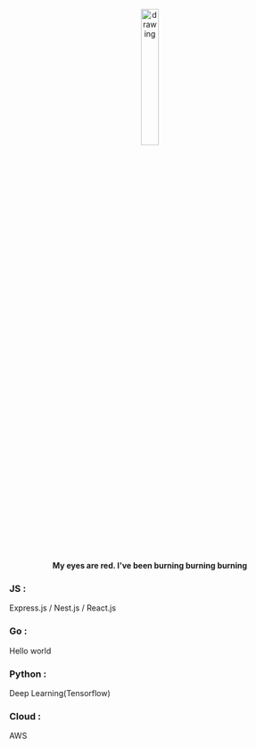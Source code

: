 <p align="center">
  <img src="https://user-images.githubusercontent.com/108582413/207043190-12ae81c4-02b1-4c36-9176-6b5309d06bc1.png" alt="drawing" width="25%"/>
</p>
<p align="center">
  <b align="center"> My eyes are red. I've been burning burning burning </b>
</p>

### JS : ###
Express.js / Nest.js / React.js
### Go : ###
Hello world
### Python : ###
Deep Learning(Tensorflow)
### Cloud : ###
AWS
